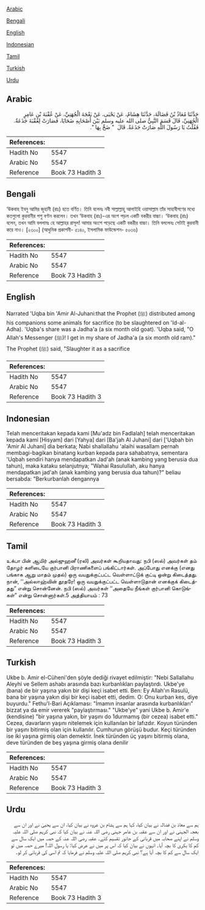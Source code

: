 [Arabic](#arabic)

[Bengali](#bengali)

[English](#english)

[Indonesian](#indonesian)

[Tamil](#tamil)

[Turkish](#turkish)

[Urdu](#urdu)

## Arabic


<div dir="rtl" lang="ar" style={{fontSize:'larger',backgroundColor:'#f8f9fa',padding:20}}>
حَدَّثَنَا مُعَاذُ بْنُ فَضَالَةَ، حَدَّثَنَا هِشَامٌ، عَنْ يَحْيَى، عَنْ بَعْجَةَ الْجُهَنِيِّ، عَنْ عُقْبَةَ بْنِ عَامِرٍ الْجُهَنِيِّ، قَالَ قَسَمَ النَّبِيُّ صلى الله عليه وسلم بَيْنَ أَصْحَابِهِ ضَحَايَا، فَصَارَتْ لِعُقْبَةَ جَذَعَةٌ‏.‏ فَقُلْتُ يَا رَسُولَ اللَّهِ صَارَتْ جَذَعَةٌ‏.‏ قَالَ ‏ "‏ ضَحِّ بِهَا ‏"‏‏.‏
</div>
<div style={{backgroundColor:'#f8f9fa',padding:20, marginBottom: 10}}><table> <thead> <tr> <th>References:</th> <th></th> </tr> </thead> <tbody><tr><td>Hadith No</td><td>5547</td></tr><tr><td>Arabic No</td><td>5547</td></tr><tr><td>Reference</td><td>Book 73 Hadith 3</td></tr></tbody></table></div>

## Bengali


<div dir="ltr" lang="bn" style={{fontSize:'larger',backgroundColor:'#f8f9fa',padding:20}}>
‘উকবাহ ইবনু আমির জুহানী (রাঃ) হতে বর্ণিত। তিনি বলেনঃ নবী সাল্লাল্লাহু আলাইহি ওয়াসাল্লাম তাঁর সাহাবীগণের মধ্যে কতগুলো কুরবানীর পশু বণ্টন করলেন। তখন ‘উকবাহ (রাঃ)-এর অংশ পড়ল একটি বকরীর বাচ্চা। ‘উকবাহ (রাঃ) বলেন, তখন আমি বললামঃ হে আল্লাহর রাসূল! আমার অংশে পড়েছে একটি বকরীর বাচ্চা। তিনি বললেনঃ সেটাই কুরবানী করে নাও। [২৩০০] (আধুনিক প্রকাশনী- ৫১৪০, ইসলামিক ফাউন্ডেশন- ৫০৩৬)
</div>
<div style={{backgroundColor:'#f8f9fa',padding:20, marginBottom: 10}}><table> <thead> <tr> <th>References:</th> <th></th> </tr> </thead> <tbody><tr><td>Hadith No</td><td>5547</td></tr><tr><td>Arabic No</td><td>5547</td></tr><tr><td>Reference</td><td>Book 73 Hadith 3</td></tr></tbody></table></div>

## English


<div dir="ltr" lang="en" style={{fontSize:'larger',backgroundColor:'#f8f9fa',padding:20}}>
Narrated 'Uqba bin 'Amir Al-Juhani:that the Prophet (ﷺ) distributed among his companions some animals for sacrifice (to be slaughtered on 'Id-al-Adha). 'Uqba's share was a Jadha'a (a six month old goat). 'Uqba said, "O Allah's Messenger (ﷺ)! I get in my share of Jadha'a (a six month old ram)." The Prophet (ﷺ) said, "Slaughter it as a sacrifice
</div>
<div style={{backgroundColor:'#f8f9fa',padding:20, marginBottom: 10}}><table> <thead> <tr> <th>References:</th> <th></th> </tr> </thead> <tbody><tr><td>Hadith No</td><td>5547</td></tr><tr><td>Arabic No</td><td>5547</td></tr><tr><td>Reference</td><td>Book 73 Hadith 3</td></tr></tbody></table></div>

## Indonesian


<div dir="ltr" lang="id" style={{fontSize:'larger',backgroundColor:'#f8f9fa',padding:20}}>
Telah menceritakan kepada kami [Mu'adz bin Fadlalah] telah menceritakan kepada kami [Hisyam] dari [Yahya] dari [Ba'jah Al Juhani] dari ['Uqbah bin 'Amir Al Juhani] dia berkata; Nabi shallallahu 'alaihi wasallam pernah membagi-bagikan binatang kurban kepada para sahabatnya, sementara 'Uqbah sendiri hanya mendapatkan Jad'ah (anak kambing yang berusia dua tahun), maka kataku selanjutnya; "Wahai Rasulullah, aku hanya mendapatkan jad'ah (anak kambing yang berusia dua tahun)?" beliau bersabda: "Berkurbanlah dengannya
</div>
<div style={{backgroundColor:'#f8f9fa',padding:20, marginBottom: 10}}><table> <thead> <tr> <th>References:</th> <th></th> </tr> </thead> <tbody><tr><td>Hadith No</td><td>5547</td></tr><tr><td>Arabic No</td><td>5547</td></tr><tr><td>Reference</td><td>Book 73 Hadith 3</td></tr></tbody></table></div>

## Tamil


<div dir="ltr" lang="ta" style={{fontSize:'larger',backgroundColor:'#f8f9fa',padding:20}}>
உக்பா பின் ஆமிர் அல்ஜுஹனீ (ரலி) அவர்கள் கூறியதாவது: நபி (ஸல்) அவர்கள் தம் தோழர் களிடையே குர்பானி பிராணிகளைப் பங்கிட்டார்கள். அப்போது எனக்கு (எனது பங்காக ஆறு மாதம் முதல்) ஒரு வயதுக்குட்பட்ட வெள்ளாட்டுக் குட்டி ஒன்று கிடைத்தது. நான், ‘‘அல்லாஹ்வின் தூதரே! ஒரு வயதுக்குட்பட்ட வெள்ளாடுதான் எனக்குக் கிடைத்தது” என்று சொன்னேன். நபி (ஸல்) அவர்கள் ‘‘அதையே நீங்கள் குர்பானி கொடுங்கள்” என்று சொன்னார்கள்.5 அத்தியாயம் : 73
</div>
<div style={{backgroundColor:'#f8f9fa',padding:20, marginBottom: 10}}><table> <thead> <tr> <th>References:</th> <th></th> </tr> </thead> <tbody><tr><td>Hadith No</td><td>5547</td></tr><tr><td>Arabic No</td><td>5547</td></tr><tr><td>Reference</td><td>Book 73 Hadith 3</td></tr></tbody></table></div>

## Turkish


<div dir="ltr" lang="tr" style={{fontSize:'larger',backgroundColor:'#f8f9fa',padding:20}}>
Ukbe b. Amir el-Cüheni'den şöyle dediği rivayet edilmiştir: "Nebi Sallallahu Aleyhi ve Sellem ashabı arasında bazı kurbanlıkları paylaştırdı. Ukbe'ye (bana) de bir yaşına yakın bir dişi keçi isabet etti. Ben: Ey Allah'ın Rasulü, bana bir yaşına yakın dişi bir keçi isabet etti, dedim. O: Onu kurban kes, diye buyurdu." Fethu'l-Bari Açıklaması: "İmamın insanlar arasında kurbanlıkları" bizzat ya da emir vererek "paylaştırması." "Ukbe'ye" yani Ukbe b. Amir'e (kendisine) "bir yaşına yakın, bir yaşını do 1durmamış (bir cezea) isabet etti." Cezea, davarların yaşını nitelemek için kullanılan bir lafızdır. Koyun türünden bir yaşını bitirmiş olan için kullanılır. Cumhurun görüşü budur. Keçi türünden ise iki yaşına girmiş olan demektir. İnek türünden üç yaşını bitirmiş olana, deve türünden de beş yaşına girmiş olana denilir
</div>
<div style={{backgroundColor:'#f8f9fa',padding:20, marginBottom: 10}}><table> <thead> <tr> <th>References:</th> <th></th> </tr> </thead> <tbody><tr><td>Hadith No</td><td>5547</td></tr><tr><td>Arabic No</td><td>5547</td></tr><tr><td>Reference</td><td>Book 73 Hadith 3</td></tr></tbody></table></div>

## Urdu


<div dir="rtl" lang="ur" style={{fontSize:'larger',backgroundColor:'#f8f9fa',padding:20}}>
ہم سے معاذ بن فضالہ نے بیان کیا، کہا ہم سے ہشام بن عروہ نے بیان کیا، ان سے یحییٰ نے اور ان سے بعجہ الجہنی نے اور ان سے عقبہ بن عامر جہنی رضی اللہ عنہ نے بیان کیا کہ نبی کریم صلی اللہ علیہ وسلم نے اپنے صحابہ میں قربانی کے جانور تقسیم کئے۔ عقبہ رضی اللہ عنہ کے حصہ میں ایک سال سے کم کا بکری کا بچہ آیا۔ انہوں نے بیان کیا کہ اس پر میں نے عرض کیا: یا رسول اللہ! میرے حصہ میں تو ایک سال سے کم کا بچہ آیا ہے؟ نبی کریم صلی اللہ علیہ وسلم نے فرمایا کہ تم اسی کی قربانی کر لو۔
</div>
<div style={{backgroundColor:'#f8f9fa',padding:20, marginBottom: 10}}><table> <thead> <tr> <th>References:</th> <th></th> </tr> </thead> <tbody><tr><td>Hadith No</td><td>5547</td></tr><tr><td>Arabic No</td><td>5547</td></tr><tr><td>Reference</td><td>Book 73 Hadith 3</td></tr></tbody></table></div>